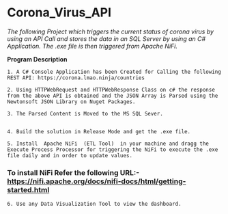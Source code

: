 # Corona_Virus_API
*The following Project which triggers the current status of corona virus  by using an API Call and stores the data in an SQL Server by using an C# Application.  The .exe file is then triggered from Apache NiFi.*


**Program Description** 


    1. A C# Console Application has been Created for Calling the following REST API: https://corona.lmao.ninja/countries
    
    2. Using HTTPWebRequest and HTTPWebResponse Class on c# the response from the above API is obtained and the JSON Array is Parsed using the Newtonsoft JSON Library on Nuget Packages.
    
    3. The Parsed Content is Moved to the MS SQL Sever.
   
    
    4. Build the solution in Release Mode and get the .exe file.
    
    5. Install  Apache NiFi  (ETL Tool)  in your machine and dragg the Execute Process Processor for triggering the NiFi to execute the .exe file daily and in order to update values.
    
###  To install NiFi Refer the following URL:-https://nifi.apache.org/docs/nifi-docs/html/getting-started.html ###   


    6. Use any Data Visualization Tool to view the dashboard.
